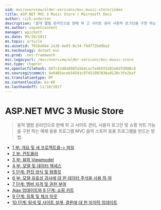 ```yaml
---
uid: mvc/overview/older-versions/mvc-music-store/index
title: ASP.NET MVC 3 Music Store | Microsoft Docs
author: rick-anderson
description: "음악 앨범 온라인으로 판매 하 고 사이트 관리 사용자 로그인을 구현 하는 샘플 응용 프로그램 MVC 음악 스토어 응용 프로그램을 만드는 중..."
ms.author: aspnetcontent
manager: wpickett
ms.date: 09/28/2011
ms.topic: article
ms.assetid: f016a6b4-2a38-4e83-8c34-f6d7f2b49ba2
ms.technology: dotnet-mvc
ms.prod: .net-framework
msc.legacyurl: /mvc/overview/older-versions/mvc-music-store
msc.type: chapter
ms.openlocfilehash: b8fc43d8a8803a5b4cacfe46b55282e8dfd988c8
ms.sourcegitcommit: 9a9483aceb34591c97451997036a9120c3fe2baf
ms.translationtype: MT
ms.contentlocale: ko-KR
ms.lasthandoff: 11/10/2017
---
```

<a name="aspnet-mvc-3-music-store"></a>ASP.NET MVC 3 Music Store
====================
> 음악 앨범 온라인으로 판매 하 고 사이트 관리, 사용자 로그인 및 쇼핑 카트 기능을 구현 하는 예제 응용 프로그램 MVC 음악 스토어 응용 프로그램을 만드는 방법.


- [1 부: 개요 및 새 프로젝트를-> 파일](mvc-music-store-part-1.md)
- [2 부: 컨트롤러](mvc-music-store-part-2.md)
- [3 부: 뷰와 Viewmodel](mvc-music-store-part-3.md)
- [4 부: 모델 및 데이터 액세스](mvc-music-store-part-4.md)
- [5 단계: 편집 양식 및 템플릿](mvc-music-store-part-5.md)
- [6 부: 모델 유효성 검사에 대 한 데이터 주석을 사용 하 여](mvc-music-store-part-6.md)
- [7 단계: 멤버 자격 및 권한 부여](mvc-music-store-part-7.md)
- [Ajax 업데이트와 8 단계: 쇼핑 카트](mvc-music-store-part-8.md)
- [9 단계: 등록 및 체크 아웃](mvc-music-store-part-9.md)
- [10 단계: 탐색 및 사이트 설계, 결론에 대 한 마지막 업데이트](mvc-music-store-part-10.md)
